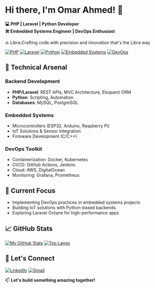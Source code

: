 # Hi there, I'm Omar Ahmed! 👋
**💻 PHP | Laravel | Python Developer**  
**🛠️ Embedded Systems Engineer | DevOps Enthusiast**

♎ Libra:Crafting code with precision and innovation that's the Libra way

[![PHP](https://img.shields.io/badge/PHP-777BB4?style=for-the-badge&logo=php&logoColor=white)](https://www.php.net/)
[![Laravel](https://img.shields.io/badge/Laravel-FF2D20?style=for-the-badge&logo=laravel&logoColor=white)](https://laravel.com)
[![Python](https://img.shields.io/badge/Python-3776AB?style=for-the-badge&logo=python&logoColor=white)](https://www.python.org)
[![Embedded Systems](https://img.shields.io/badge/Embedded_Systems-00878D?style=for-the-badge&logo=arduino&logoColor=white)](https://)
[![DevOps](https://img.shields.io/badge/DevOps-2496ED?style=for-the-badge&logo=amazonaws&logoColor=white)](https://)

## 🔧 Technical Arsenal

### Backend Development
- **PHP/Laravel**: REST APIs, MVC Architecture, Eloquent ORM
- **Python**: Scripting, Automation
- **Databases**: MySQL, PostgreSQL

### Embedded Systems
- Microcontrollers (ESP32, Arduino, Raspberry Pi)
- IoT Solutions & Sensor Integration
- Firmware Development (C/C++)

### DevOps Toolkit
- Containerization: Docker, Kubernetes
- CI/CD: GitHub Actions, Jenkins
- Cloud: AWS, DigitalOcean
- Monitoring: Grafana, Prometheus

## 🚀 Current Focus
- Implementing DevOps practices in embedded systems projects
- Building IoT solutions with Python-based backends
- Exploring Laravel Octane for high-performance apps

## 📈 GitHub Stats
[![My GitHub Stats](https://github-readme-stats.vercel.app/api?username=yourusername&show_icons=true&theme=radical)](https://github.com/OmarAhmedHassan)
[![Top Langs](https://github-readme-stats.vercel.app/api/top-langs/?username=yourusername&layout=compact&theme=radical)](https://github.com/OmarAhmedHassan)


## 🤝 Let's Connect
[![LinkedIn](https://img.shields.io/badge/LinkedIn-0077B5?style=for-the-badge&logo=linkedin&logoColor=white)](https://linkedin.com/in/omar-ahmed-826ab5b8/)
[![Gmail](https://img.shields.io/badge/Gmail-D14836?style=for-the-badge&logo=gmail&logoColor=white)](mailto:youremail@gmail.com)

📫 **Let's build something amazing together!**

